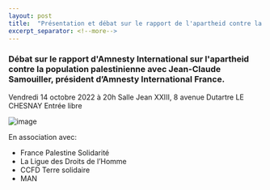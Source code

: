 ```yaml
---
layout: post
title:  "Présentation et débat sur le rapport de l'apartheid contre la population palestinienne"
excerpt_separator: <!--more-->
---
```


### Débat sur le rapport d'Amnesty International sur l'apartheid contre la population palestinienne avec Jean-Claude Samouiller, président d’Amnesty International France.

Vendredi 14 octobre 2022 à 20h
Salle Jean XXIII, 8 avenue Dutartre LE CHESNAY
Entrée libre

![image]({{site.url}}/SiteAmnesty121/assets/images/apartheid.jpg)
<!--more-->

En association avec:

- France Palestine Solidarité
- La Ligue des Droits de l’Homme
- CCFD Terre solidaire
- MAN